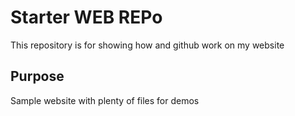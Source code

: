 # Starter WEB REPo

This repository is for showing how and github work on my website

## Purpose 
Sample website with plenty of files for demos  
